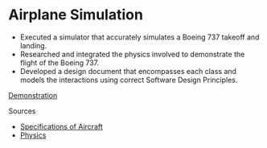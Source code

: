 # Airplane Simulation

- Executed a simulator that accurately simulates a Boeing 737 takeoff and landing.
- Researched and integrated the physics involved to demonstrate the flight of the Boeing 737.
- Developed a design document that encompasses each class and models the interactions using correct Software Design
Principles.

[Demonstration](https://vimeo.com/1101905799?share=copy)

Sources

* [Specifications of Aircraft](https://www.boeing.com/commercial/737ng#Overview)
* [Physics](https://www.grc.nasa.gov/www/k-12/UEET/StudentSite/dynamicsofflight.html)
